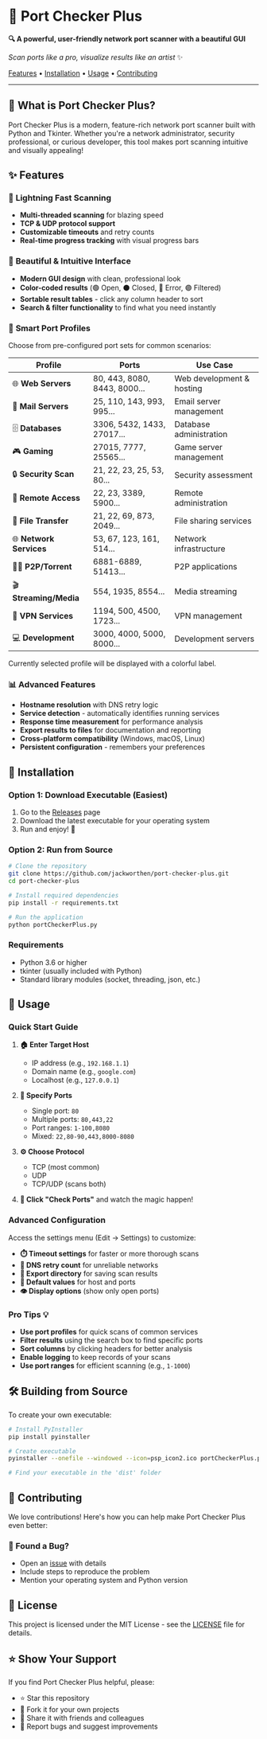 # 🚀 Port Checker Plus

**🔍 A powerful, user-friendly network port scanner with a beautiful GUI**

*Scan ports like a pro, visualize results like an artist* ✨

[Features](#-features) • [Installation](#-installation) • [Usage](#-usage) • [Contributing](#-contributing)

---

## 🎯 What is Port Checker Plus?

Port Checker Plus is a modern, feature-rich network port scanner built with Python and Tkinter. Whether you're a network administrator, security professional, or curious developer, this tool makes port scanning intuitive and visually appealing!

## ✨ Features

### 🚄 **Lightning Fast Scanning**
- **Multi-threaded scanning** for blazing speed
- **TCP & UDP protocol support** 
- **Customizable timeouts** and retry counts
- **Real-time progress tracking** with visual progress bars

### 🎨 **Beautiful & Intuitive Interface**
- **Modern GUI design** with clean, professional look
- **Color-coded results** (🟢 Open, ⚫ Closed, 🔴 Error, 🟣 Filtered)
- **Sortable result tables** - click any column header to sort
- **Search & filter functionality** to find what you need instantly

### 🔧 **Smart Port Profiles**
Choose from pre-configured port sets for common scenarios:

| Profile | Ports | Use Case |
|---------|-------|----------|
| 🌐 **Web Servers** | 80, 443, 8080, 8443, 8000... | Web development & hosting |
| 📧 **Mail Servers** | 25, 110, 143, 993, 995... | Email server management |
| 🗄️ **Databases** | 3306, 5432, 1433, 27017... | Database administration |
| 🎮 **Gaming** | 27015, 7777, 25565... | Game server management |
| 🔒 **Security Scan** | 21, 22, 23, 25, 53, 80... | Security assessment |
| 🔌 **Remote Access** | 22, 23, 3389, 5900... | Remote administration |
| 📁 **File Transfer** | 21, 22, 69, 873, 2049... | File sharing services |
| 🌐 **Network Services** | 53, 67, 123, 161, 514... | Network infrastructure |
| 🏴‍☠️ **P2P/Torrent** | 6881-6889, 51413... | P2P applications |
| 🎬 **Streaming/Media** | 554, 1935, 8554... | Media streaming |
| 🔐 **VPN Services** | 1194, 500, 4500, 1723... | VPN management |
| 💻 **Development** | 3000, 4000, 5000, 8000... | Development servers |

Currently selected profile will be displayed with a colorful label.

### 📊 **Advanced Features**
- **Hostname resolution** with DNS retry logic
- **Service detection** - automatically identifies running services
- **Response time measurement** for performance analysis
- **Export results to files** for documentation and reporting
- **Cross-platform compatibility** (Windows, macOS, Linux)
- **Persistent configuration** - remembers your preferences

## 🚀 Installation

### Option 1: Download Executable (Easiest)
1. Go to the [Releases](https://github.com/jackworthen/port-checker-plus/releases) page
2. Download the latest executable for your operating system
3. Run and enjoy! 🎉

### Option 2: Run from Source
```bash
# Clone the repository
git clone https://github.com/jackworthen/port-checker-plus.git
cd port-checker-plus

# Install required dependencies
pip install -r requirements.txt

# Run the application
python portCheckerPlus.py
```

### Requirements
- Python 3.6 or higher
- tkinter (usually included with Python)
- Standard library modules (socket, threading, json, etc.)

## 📖 Usage

### Quick Start Guide

1. **🏠 Enter Target Host**
   - IP address (e.g., `192.168.1.1`)
   - Domain name (e.g., `google.com`)
   - Localhost (e.g., `127.0.0.1`)

2. **🔌 Specify Ports**
   - Single port: `80`
   - Multiple ports: `80,443,22`
   - Port ranges: `1-100,8080`
   - Mixed: `22,80-90,443,8000-8080`

3. **⚙️ Choose Protocol**
   - TCP (most common)
   - UDP 
   - TCP/UDP (scans both)

4. **🚀 Click "Check Ports"** and watch the magic happen!

### Advanced Configuration

Access the settings menu (Edit → Settings) to customize:

- **⏱️ Timeout settings** for faster or more thorough scans
- **🔄 DNS retry count** for unreliable networks  
- **📁 Export directory** for saving scan results
- **🎯 Default values** for host and ports
- **👁️ Display options** (show only open ports)

### Pro Tips 💡

- **Use port profiles** for quick scans of common services
- **Filter results** using the search box to find specific ports
- **Sort columns** by clicking headers for better analysis
- **Enable logging** to keep records of your scans
- **Use port ranges** for efficient scanning (e.g., `1-1000`)


## 🛠️ Building from Source

To create your own executable:

```bash
# Install PyInstaller
pip install pyinstaller

# Create executable
pyinstaller --onefile --windowed --icon=psp_icon2.ico portCheckerPlus.py

# Find your executable in the 'dist' folder
```

## 🤝 Contributing

We love contributions! Here's how you can help make Port Checker Plus even better:

### 🐛 Found a Bug?
- Open an [issue](https://github.com/jackworthen/port-checker-plus/issues) with details
- Include steps to reproduce the problem
- Mention your operating system and Python version

## 📜 License

This project is licensed under the MIT License - see the [LICENSE](LICENSE) file for details.

## ⭐ Show Your Support

If you find Port Checker Plus helpful, please:
- ⭐ Star this repository
- 🍴 Fork it for your own projects  
- 📢 Share it with friends and colleagues
- 🐛 Report bugs and suggest improvements

